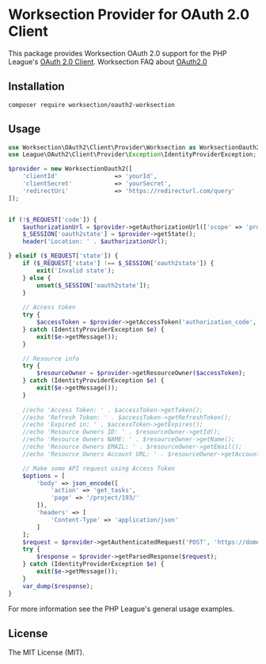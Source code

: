 # Worksection Provider for OAuth 2.0 Client

This package provides Worksection OAuth 2.0 support for the PHP League's [OAuth 2.0 Client](https://github.com/thephpleague/oauth2-client).
Worksection FAQ about [OAuth2.0](https://worksection.com/en/faq/oauth.html)

## Installation

```
composer require worksection/oauth2-worksection
```

## Usage

```php
use Worksection\OAuth2\Client\Provider\Worksection as WorksectionOauth2;
use League\OAuth2\Client\Provider\Exception\IdentityProviderException;

$provider = new WorksectionOauth2([
    'clientId'                => 'yourId',   
    'clientSecret'            => 'yourSecret',
    'redirectUri'             => 'https://redirecturl.com/query'
]);


if (!$_REQUEST['code']) {
    $authorizationUrl = $provider->getAuthorizationUrl(['scope' => 'projects_read users_write']);
    $_SESSION['oauth2state'] = $provider->getState();
    header('Location: ' . $authorizationUrl);

} elseif ($_REQUEST['state']) {
    if ($_REQUEST['state'] !== $_SESSION['oauth2state']) {
        exit('Invalid state');
    } else {
        unset($_SESSION['oauth2state']);
    }
    
    // Access token
    try {
        $accessToken = $provider->getAccessToken('authorization_code', ['code' => $_GET['code']]);
    } catch (IdentityProviderException $e) {
        exit($e->getMessage());
    }

    // Resource info
    try {
        $resourceOwner = $provider->getResourceOwner($accessToken);
    } catch (IdentityProviderException $e) {
        exit($e->getMessage());
    }
    
    //echo 'Access Token: ' . $accessToken->getToken();
    //echo 'Refresh Token: ' . $accessToken->getRefreshToken();
    //echo 'Expired in: ' . $accessToken->getExpires();
    //echo 'Resource Owners ID: ' . $resourceOwner->getId();
    //echo 'Resource Owners NAME: ' . $resourceOwner->getName();
    //echo 'Resource Owners EMAIL: ' . $resourceOwner->getEmail();
    //echo 'Resource Owners Account URL: ' . $resourceOwner->getAccountUrl();

    // Make some API request using Access Token
    $options = [
        'body' => json_encode([
            'action' => 'get_tasks',
            'page' => '/project/193/'
        ]),
        'headers' => [
            'Content-Type' => 'application/json'
        ]
    ];
    $request = $provider->getAuthenticatedRequest('POST', 'https://domen.worksection.com/api/oauth2', $accessToken, $options);
    try {
        $response = $provider->getParsedResponse($request);
    } catch (IdentityProviderException $e) {
        exit($e->getMessage());
    }
    var_dump($response);
}
```

For more information see the PHP League's general usage examples.

## License

The MIT License (MIT).
